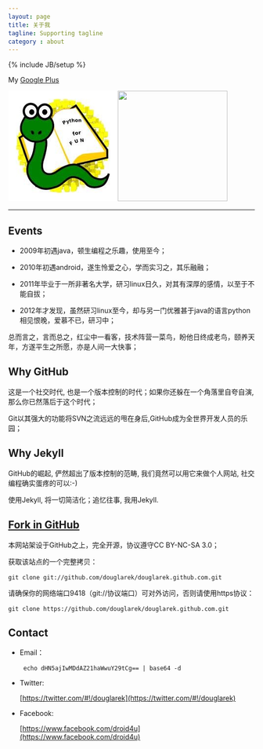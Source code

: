 ```yaml
---
layout: page
title: 关于我
tagline: Supporting tagline
category : about
---
```

{% include JB/setup %}

My [Google Plus](https://plus.google.com/u/0/104987494041376032503)

[![Alt text](/images/python.jpg)](https://plus.google.com/u/0/104987494041376032503)<a href="http://www.opensuse.org/zh-cn/"><img src="http://counter.opensuse.org" border="0" width="224" height="225"/></a>

---

## Events

* 2009年初遇java，顿生编程之乐趣，使用至今；

* 2010年初遇android，遂生怜爱之心，学而实习之，其乐融融；

* 2011年毕业于一所非著名大学，研习linux日久，对其有深厚的感情，以至于不能自拔；

* 2012年才发现，虽然研习linux至今，却与另一门优雅甚于java的语言python相见恨晚，爱慕不已，研习中；

总而言之，言而总之，红尘中一看客，技术阵营一菜鸟，盼他日终成老鸟，颐养天年，方遂平生之所愿，亦是人间一大快事；

## Why GitHub

这是一个社交时代, 也是一个版本控制的时代；如果你还躲在一个角落里自夸自演, 那么你已然落后于这个时代；

Git以其强大的功能将SVN之流远远的甩在身后,GitHub成为全世界开发人员的乐园；

## Why Jekyll

GitHub的崛起, 俨然超出了版本控制的范畴, 我们竟然可以用它来做个人网站, 社交编程确实蛋疼的可以:-)

使用Jekyll, 将一切简洁化；追忆往事, 我用Jekyll.

## [Fork in GitHub](https://github.com/douglarek/douglarek.github.com)

本网站架设于GitHub之上，完全开源，协议遵守CC BY-NC-SA 3.0；

获取该站点的一个完整拷贝：

    git clone git://github.com/douglarek/douglarek.github.com.git

请确保你的网络端口9418（git://协议端口）可对外访问，否则请使用https协议：

    git clone https://github.com/douglarek/douglarek.github.com.git

## Contact

* Email：

       echo dHN5ajIwMDdAZ21haWwuY29tCg== | base64 -d

* Twitter:

    [https://twitter.com/#!/douglarek](https://twitter.com/#!/douglarek)

* Facebook:

    [https://www.facebook.com/droid4u](https://www.facebook.com/droid4u)
